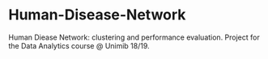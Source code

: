 # Human-Disease-Network
 Human Diease Network: clustering and performance evaluation. Project for the Data Analytics course @ Unimib 18/19.
